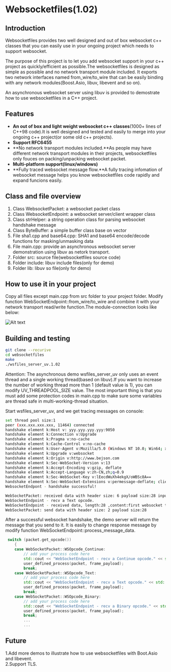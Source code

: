 # Websocketfiles(1.02)  

## Introduction  

Websocketfiles provides two well designed and out of box websocket c++ classes that you can easily use in your ongoing project which needs to support websocket.  

The purpose of this project is to let you add websocket support in your c++ project as quickly/efficient as possible.The websocketfiles is designed as simple as possible and no network transport module included. It exports two network interfaces named from_wire/to_wire that can be easily binding with any network modules(Boost.Asio, libuv, libevent and so on).  

An asynchronous websocket server using libuv is provided to demostrate how to use websocketfiles in a C++ project.  

## Features  
  
  * **An out of box and light weight websocket c++ classes**(1000+ lines of C++98 code).It is well designed and tested and easily to merge into your ongoing c++ project(or some old c++ projects).  
  * **Support RFC6455**  
  * **No network transport modules included.**As people may have different network transport modules in their projects, websocketfiles only fouces on packing/unpacking websocket packet.  
  * **Multi-platform support(linux/windows)**  
  * **Fully traced websocket message flow.**A fully tracing infomation of websocket message helps you know websocketfiles code rapidly and expand funcions easily.  
  
## Class and file overview  
  
  1. Class WebsocketPacket: a websocket packet class  
  2. Class WebsocketEndpoint: a websocket server/client wrapper class  
  3. Class strHelper: a string operation class for parsing websocket handshake message   
  4. Class ByteBuffer: a simple buffer class base on vector  
  5. File sha1.cpp and base64.cpp: SHA1 and base64 encode/decode functions for masking/unmasking data  
  6. File main.cpp: provide an asynchronous websocket server demonstration using libuv as netork transport.  
  7. Folder src: source file(websocketfiles source code)  
  8. Folder include: libuv include files(only for demo)  
  9. Folder lib: libuv so file(only for demo)  
  
## How to use it in your project  
  
Copy all files except main.cpp from src folder to your project folder. Modify function WebSocketEndpoint::from_wire/to_wire and combine it with your network transport read/write function.The module-connection looks like below:  

![Alt text](https://github.com/beikesong/websocketfiles/blob/master/image/module-connection.png)  
  
## Building and testing  
  
```bash
git clone --recurive  
cd websocketfiles  
make  
./wsfiles_server_uv.1.02  
```
  
Attention: The asynchronous demo wsfiles_server_uv only uses an event thread and a single working thread(based on libuv).If you want to increase the number of working thread more than 1 (default value is 1), you can modify UV_THREADPOOL_SIZE value. The most important thing is that you must add some protection codes in main.cpp to make sure some variables are thread safe in multi-working-thread situation.  
  
Start wsfiles_server_uv, and we get tracing messages on console:  

```bash
set thread pool size:1  
peer (xxx.xxx.xxx.xxx, 11464) connected  
handshake element k:Host v: yyy.yyy.yyy.yyy:9050  
handshake element k:Connection v:Upgrade  
handshake element k:Pragma v:no-cache  
handshake element k:Cache-Control v:no-cache  
handshake element k:User-Agent v:Mozilla/5.0 (Windows NT 10.0; Win64; x64) AppleWebKit/537.36 (KHTML, like Gecko)   Chrome/79.0.3945.130 Safari/537.36  
handshake element k:Upgrade v:websocket  
handshake element k:Origin v:http://www.bejson.com  
handshake element k:Sec-WebSocket-Version v:13  
handshake element k:Accept-Encoding v:gzip, deflate  
handshake element k:Accept-Language v:zh-CN,zh;q=0.9  
handshake element k:Sec-WebSocket-Key v:lEecdWuXh4ekgX/oWBSc8A==  
handshake element k:Sec-WebSocket-Extensions v:permessage-deflate; client_max_window_bits  
WebsocketEndpont - handshake successful!  

WebSocketPacket: received data with header size: 6 payload size:28 input oft size:34  
WebSocketEndpoint - recv a Text opcode.  
WebSocketEndpoint - received data, length:28 ,content:first websocket test message  
WebSocketPacket: send data with header size: 2 payload size:28  
```
  
  
After a successful websocket handshake, the demo server will return the message that you send to it. It is easily to change response message by modify function WebSocketEndpoint::process_message_data.  
  
```cpp
 switch (packet.get_opcode())  
    {  
    case WebSocketPacket::WSOpcode_Continue:  
        // add your process code here  
        std::cout << "WebSocketEndpoint - recv a Continue opcode." << std::endl;  
        user_defined_process(packet, frame_payload);  
        break;  
    case WebSocketPacket::WSOpcode_Text:  
        // add your process code here  
        std::cout << "WebSocketEndpoint - recv a Text opcode." << std::endl;  
        user_defined_process(packet, frame_payload);  
        break;  
    case WebSocketPacket::WSOpcode_Binary:  
        // add your process code here  
        std::cout << "WebSocketEndpoint - recv a Binary opcode." << std::endl;  
        user_defined_process(packet, frame_payload);  
        break;  
        ...  
        ... 
```
  
## Future  

1.Add more demos to illustrate how to use websocketfiles with Boot.Asio and libevent.  
2.Support TLS.   

 
